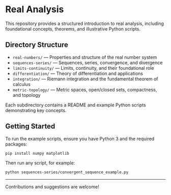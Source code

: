 # Real Analysis

This repository provides a structured introduction to real analysis, including foundational concepts, theorems, and illustrative Python scripts.

## Directory Structure

- `real-numbers/` — Properties and structure of the real number system
- `sequences-series/` — Sequences, series, convergence, and divergence
- `limits-continuity/` — Limits, continuity, and their foundational role
- `differentiation/` — Theory of differentiation and applications
- `integration/` — Riemann integration and the fundamental theorem of calculus
- `metric-topology/` — Metric spaces, open/closed sets, compactness, and topology

Each subdirectory contains a README and example Python scripts demonstrating key concepts.

## Getting Started

To run the example scripts, ensure you have Python 3 and the required packages:

```bash
pip install numpy matplotlib
```

Then run any script, for example:

```bash
python sequences-series/convergent_sequence_example.py
```

---
Contributions and suggestions are welcome!
